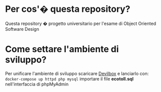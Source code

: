 # Per cos'� questa repository? #
Questa repository � progetto universitario per l'esame di Object Oriented Software Design

# Come settare l'ambiente di sviluppo? ###
Per unificare l'ambiente di sviluppo scaricare [Devilbox](https://github.com/cytopia/devilbox) e lanciarlo con: 
`docker-compose up httpd php mysql`
importare il file **ecotoll.sql** nell'interfaccia di phpMyAdmin 